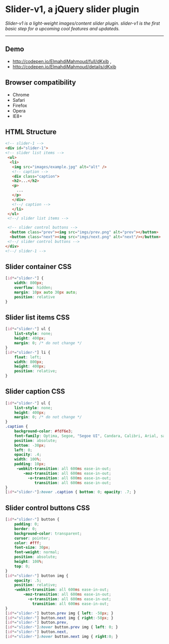 Slider-v1, a jQuery slider plugin
===

*Slider-v1 is a light-weight images/content slider plugin. slider-v1 is the first basic step for a 
upcoming cool features and updateds.*

---

Demo
---
* http://codepen.io/ElmahdiMahmoud/full/dKxib ,
* http://codepen.io/ElmahdiMahmoud/details/dKxib

Browser compatibility
---
* Chrome
* Safari
* Firefox
* Opera
* IE8+

HTML Structure
---
```html
<!-- slider-1 -->
<div id="slider-1">
<!-- slider list items -->
 <ul>
  <li>
   <img src="images/example.jpg" alt="alt" />
   <!-- caption -->
   <div class="caption">
   <h2>...</h2>
   <p>
     ... 
   </p>
   </div>
   <!--/ caption -->
   </li>
 </ul>
 <!--/ slider list items -->

 <!-- slider control buttons -->
  <button class="prev"><img src="imgs/prev.png" alt="prev"></button>
  <button class="next"><img src="imgs/next.png" alt="next"/></button>
 <!--/ slider control buttons -->
</div>
<!--/ slider-1 -->
```

Slider container CSS
---
```css
[id*="slider-"] {
    width: 800px;
    overflow: hidden;
    margin: 10px auto 30px auto;
    position: relative
}
```

Slider list items CSS
---
```css
[id*="slider-"] ul {
    list-style: none;
    height: 400px;
    margin: 0; /* do not change */
}
[id*="slider-"] li {
    float: left;
    width: 800px;
    height: 400px;
    position: relative;
}
```

Slider caption CSS
---
```css
[id*="slider-"] ul {
    list-style: none;
    height: 400px;
    margin: 0; /* do not change */
}
.caption {
    background-color: #fdf6e3;
    font-family: Optima, Segoe, "Segoe UI", Candara, Calibri, Arial, sans-serif;
    position: absolute;
    bottom: -30px; 
    left: 0;
    opacity: .4;
    width: 100%;
    padding: 10px;
	 -webkit-transition: all 600ms ease-in-out;
		-moz-transition: all 600ms ease-in-out;
		  -o-transition: all 600ms ease-in-out;
			 transition: all 600ms ease-in-out;
}
[id*="slider-"]:hover .caption { bottom: 0; opacity: .7; }
```

Slider control buttons CSS
---
```css
[id*="slider-"] button {
    padding: 0;
    border: 0;
    background-color: transparent;
	cursor: pointer;
    color: #fff;
    font-size: 30px;
    font-weight: normal;
	position: absolute;
	height: 100%;
	top: 0;
} 
[id*="slider-"] button img {
	opacity: .5;
	position: relative;
    -webkit-transition: all 600ms ease-in-out;
        -moz-transition: all 600ms ease-in-out;
          -o-transition: all 600ms ease-in-out;
            transition: all 600ms ease-in-out;
}
[id*="slider-"] button.prev img { left: -50px; }
[id*="slider-"] button.next img { right:-50px; }
[id*="slider-"] button.prev,
[id*="slider-"]:hover button.prev img { left: 0; }
[id*="slider-"] button.next,
[id*="slider-"]:hover button.next img { right:0; }
```
